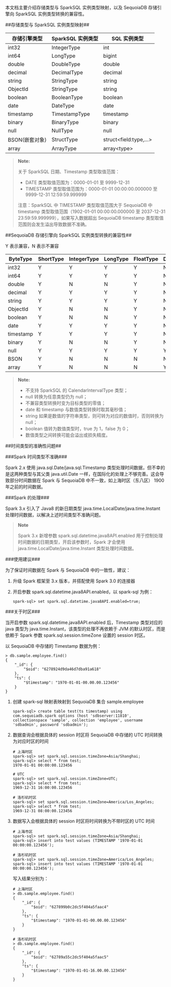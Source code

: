 [^_^]:
    SparkSQL 实例-数据类型映射表

本文档主要介绍存储类型与 SparkSQL 实例类型映射，以及 SequoiaDB 存储引擎向 SparkSQL 实例类型转换的兼容性。

##存储类型与 SparkSQL 实例类型映射##

| 存储引擎类型 | SparkSQL 实例类型   | SQL 实例类型  |
| ------------| ------------------ | ------------ |
|int32|IntegerType|int|
|int64|LongType|bigint|
|double|DoubleType|double|
|decimal|DecimalType|decimal|
|string|StringType|string|
|ObjectId|StringType|string|
|boolean|BooleanType|boolean|
|date|DateType|date|
|timestamp|TimestampType|timestamp|
|binary|BinaryType|binary|
|null|NullType|null|
|BSON(嵌套对象)|StructType|struct\<field:type,…\>|
|array|ArrayType|array\<type\>|

>**Note:**
> 
> 关于 SparkSQL 日期、Timestamp 类型取值范围：
>
> - DATE 类型取值范围为：0000-01-01 至 9999-12-31
> - TIMESTAMP 类型取值范围为：0000-01-01 00:00:00.000000 至 9999-12-31 12:59:59.999999
> 
> 注意：SparkSQL 中 TIMESTAMP 类型取值范围大于 SequoiaDB 中 timestamp 类型取值范围（1902-01-01 00:00:00.000000 至 2037-12-31 23:59:59.999999），如果写入数据超出 SequoiaDB timestamp 类型取值范围则会发生溢出导致数据不准确。

##SequoiaDB 存储引擎向 SparkSQL 实例类型转换的兼容性##

Y 表示兼容，N 表示不兼容

|ByteType | ShortType | IntegerType | LongType | FloatType | DoubleType | DecimalType | BooleanType|
| -----| ---- | ----- | ----- | ----- | ----- | ----- | ----- |
|int32|Y|Y|Y|Y|N|N|Y|N|
|int64|Y|Y|Y|Y|N|N|Y|N|
|double|Y|N|N|Y|N|N|Y|N|
|decimal|Y|Y|Y|Y|N|N|Y|N|
|string|Y|Y|Y|Y|N|N|Y|N|
|ObjectId|Y|N|N|Y|N|N|Y|N|
|boolean|Y|N|N|Y|N|N|Y|N|
|date|Y|Y|Y|Y|N|N|Y|N|
|timestamp|Y|Y|Y|Y|N|N|Y|N|
|binary|Y|N|N|Y|N|N|Y|N|
|null|Y|Y|Y|Y|Y|Y|Y|Y|
|BSON|Y|N|N|N|N|Y|Y|Y|
|array|Y|N|N|N|Y|N|Y|N|

>**Note:**
>
>- 不支持 SparkSQL 的 CalendarIntervalType 类型；
>- null 转换为任意类型仍为 null；
>- 不兼容类型转换时变为目标类型的零值；
>- date 和 timestamp 与数值类型转换时取其毫秒值；
>- string 如果是数值的字符串类型，则可转为对应的数值时，否则转换为 null；
>- boolean 值转为数值类型时，true 为 1，false 为 0；
>- 数值类型之间转换可能会溢出或损失精度。


##时间类型的准确性问题##

###Spark 时间类型不准确###

Spark 2.x 使用 java.sql.Date/java.sql.Timestamp 类型处理时间数据，但不幸的是这两种类型与其父类 java.util.Date 一样，在国际化的处理上不够完善。这会导致部分时间数据在 Spark 与 SequoiaDB 中不一致，如上海时区（东八区） 1900 年之前的时间数据。

###Spark 的处理###

Spark 3.x 引入了 Java8 的新日期类型 java.time.LocalDate/java.time.Instant 处理时间数据，以解决上述时间类型不准确问题。

> **Note**
>
> Spark 3.x 新增参数 spark.sql.datetime.java8API.enabled 用于控制处理时间数据的日期类型，开启该参数时，Spark 才会使用 java.time.LocalDate/java.time.Instant 类型处理时间数据。

###使用建议###

为了保证时间数据在 Spark 与 SequoiaDB 中的一致性，建议：

1. 升级 Spark 框架至 3.x 版本，并搭配使用 Spark 3.0 的连接器

2. 开启参数 spark.sql.datetime.java8API.enabled，以 spark-sql 为例：

    ```sql-lang
    spark-sql> set spark.sql.datetime.java8API.enabled=true;
    ```

###关于时区###

当开启参数 spark.sql.datetime.java8API.enabled 后，Timestamp 类型对应的 java 类型为 java.time.Instant，该类型的处理不再依赖于 JVM 的默认时区，而是依赖于 Spark 参数 spark.sql.session.timeZone 设置的 session 时区。

以 SequoiaDB 中存储的 Timestamp 数据为例：

```shell
> db.sample.employee.find()
{
    "_id": {
        "$oid": "6278924d9da46d7dba91a618"
    },
    "ts": {
        "$timestamp": "1970-01-01-00.00.00.123456"
    }
}
```

1. 创建 spark-sql 映射表映射到 SequoiaDB 集合 sample.employee

    ```sql-lang
    spark-sql> create table test(ts timestamp) using com.sequoiadb.spark options (host 'sdbserver:11810', collectionspace 'sample', collection 'employee', username 'sdbadmin', password 'sdbadmin');
    ```

2. 数据查询会根据具体的 session 时区将 SequoiaDB 中存储的 UTC 时间转换为对应时区的时间

    ```sql-lang
    # 上海时区
    spark-sql> set spark.sql.session.timeZone=Asia/Shanghai;
    spark-sql> select * from test;
    1970-01-01 00:00:00.123456

    # UTC
    spark-sql> set spark.sql.session.timeZone=UTC;
    spark-sql> select * from test;
    1969-12-31 16:00:00.123456

    # 洛杉矶时区
    spark-sql> set spark.sql.session.timeZone=America/Los_Angeles;
    spark-sql> select * from test;
    1969-12-31 08:00:00.123456
    ```

3. 数据写入会根据具体的 session 时区将时间转换为不带时区的 UTC 时间

    ```sql-lang
    # 上海市区
    spark-sql> set spark.sql.session.timeZone=Asia/Shanghai;
    spark-sql> insert into test values (TIMESTAMP '1970-01-01 00:00:00.123456');

    # 洛杉矶时区
    spark-sql> set spark.sql.session.timeZone=America/Los_Angeles;
    spark-sql> insert into test values (TIMESTAMP '1970-01-01 00:00:00.123456');
    ```

    写入结果分别为：

    ```shell
    # 上海时区
    > db.sample.employee.find()
    {
        "_id": {
            "$oid": "627899b0c2dc5f404a5faac4"
        },
        "ts": {
            "$timestamp": "1970-01-01-00.00.00.123456"
        }
    }

    # 洛杉矶时区
    > db.sample.employee.find()
    {
        "_id": {
            "$oid": "62789a55c2dc5f404a5faac5"
        },
        "ts": {
            "$timestamp": "1970-01-01-16.00.00.123456"
        }
    }
    ```
